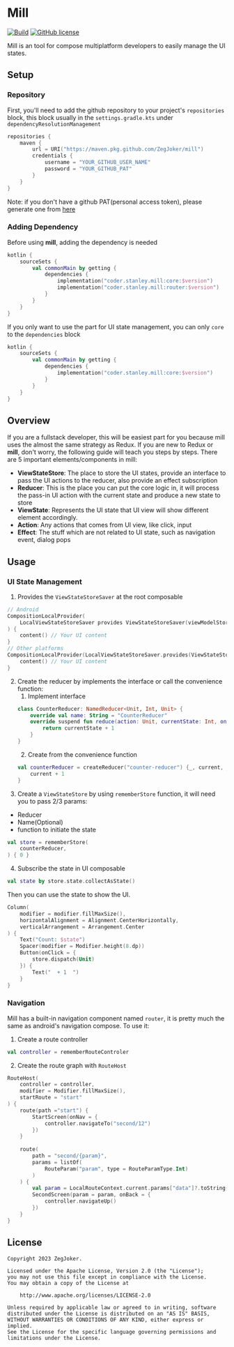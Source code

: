 # Mill

[![Build](https://github.com/ZegJoker/mill/actions/workflows/ci.yml/badge.svg)](https://github.com/ZegJoker/mill/actions/workflows/ci.yml)
[![GitHub license](https://img.shields.io/badge/license-Apache%20License%202.0-blue.svg?style=flat)](https://www.apache.org/licenses/LICENSE-2.0)

Mill is an tool for compose multiplatform developers to easily manage the UI states.

## Setup
### Repository
First, you'll need to add the github repository to your project's `repositories` block, this block usually in the `settings.gradle.kts` under `dependencyResolutionManagement`
```kotlin
repositories {
    maven {
        url = URI("https://maven.pkg.github.com/ZegJoker/mill")
        credentials {
            username = "YOUR_GITHUB_USER_NAME"
            password = "YOUR_GITHUB_PAT"
        }
    }
}
```
Note: if you don't have a github PAT(personal access token), please generate one from [here](https://github.com/settings/tokens/new)

### Adding Dependency
Before using **mill**, adding the dependency is needed
```kotlin
kotlin {
    sourceSets {
        val commonMain by getting {
            dependencies {
                implementation("coder.stanley.mill:core:$version")
                implementation("coder.stanley.mill:router:$version")
            }
        }
    }
}
```
If you only want to use the part for UI state management, you can only `core` to the `dependencies` block
```kotlin
kotlin {
    sourceSets {
        val commonMain by getting {
            dependencies {
                implementation("coder.stanley.mill:core:$version")
            }
        }
    }
}
```

## Overview
If you are a fullstack developer, this will be easiest part for you because mill uses the almost the same strategy as Redux.
If you are new to Redux or **mill**, don't worry, the following guide will teach you steps by steps.
There are 5 important elements/components in mill:
- **ViewStateStore**: The place to store the UI states, provide an interface to pass the UI actions to the reducer, also provide an effect subscription
- **Reducer**: This is the place you can put the core logic in, it will process the pass-in UI action with the current state and produce a new state to store
- **ViewState**: Represents the UI state that UI view will show different element accordingly.
- **Action**: Any actions that comes from UI view, like click, input
- **Effect**: The stuff which are not related to UI state, such as navigation event, dialog pops

## Usage
### UI State Management
1. Provides the `ViewStateStoreSaver` at the root composable
```kotlin
// Android 
CompositionLocalProvider(
    LocalViewStateStoreSaver provides ViewStateStoreSaver(viewModelStore) // viewModelStore comes from activity
) {
    content() // Your UI content
}
// Other platforms
CompositionLocalProvider(LocalViewStateStoreSaver.provides(ViewStateStoreSaver())) {
    content() // Your UI content
}
```
2. Create the reducer by implements the interface or call the convenience function:
   1. Implement interface
   ``` kotlin
   class CounterReducer: NamedReducer<Unit, Int, Unit> {
       override val name: String = "CounterReducer"
       override suspend fun reduce(action: Unit, currentState: Int, onEffect: (Unit) -> Unit) {
           return currentState + 1
       }
   }
   ```
   2. Create from the convenience function
   ```kotlin
   val counterReducer = createReducer("counter-reducer") {_, current, _ ->
       current + 1
   }
   ```
3. Create a `ViewStateStore` by using `rememberStore` function, it will need you to pass 2/3 params:
- Reducer
- Name(Optional)
- function to initiate the state
```kotlin
val store = rememberStore(
    counterReducer,
) { 0 }
```
4. Subscribe the state in UI composable
```kotlin
val state by store.state.collectAsState()
```
Then you can use the state to show the UI.
```kotlin
Column(
    modifier = modifier.fillMaxSize(),
    horizontalAlignment = Alignment.CenterHorizontally,
    verticalArrangement = Arrangement.Center
) {
    Text("Count: $state")
    Spacer(modifier = Modifier.height(8.dp))
    Button(onClick = {
        store.dispatch(Unit)
    }) {
        Text("  + 1  ")
    }
}
```

### Navigation
Mill has a built-in navigation component named `router`, it is pretty much the same as android's navigation compose. To use it:
1. Create a route controller
```kotlin
val controller = rememberRouteControler
```
2. Create the route graph with `RouteHost`
```kotlin
RouteHost(
    controller = controller,
    modifier = Modifier.fillMaxSize(),
    startRoute = "start"
) {
    route(path ="start") {
        StartScreen(onNav = {
            controller.navigateTo("second/12")
        })
    }
    
    route(
        path = "second/{param}", 
        params = listOf(
            RouteParam("param", type = RouteParamType.Int)
        )
    ) {
        val param = LocalRouteContext.current.params["data"]?.toString()?.toInt() ?: 0
        SecondScreen(param = param, onBack = {
            controller.navigateUp()
        })
    }
}
```
## License

```
Copyright 2023 ZegJoker.

Licensed under the Apache License, Version 2.0 (the "License");
you may not use this file except in compliance with the License.
You may obtain a copy of the License at

    http://www.apache.org/licenses/LICENSE-2.0

Unless required by applicable law or agreed to in writing, software
distributed under the License is distributed on an "AS IS" BASIS,
WITHOUT WARRANTIES OR CONDITIONS OF ANY KIND, either express or implied.
See the License for the specific language governing permissions and
limitations under the License.
```
   

